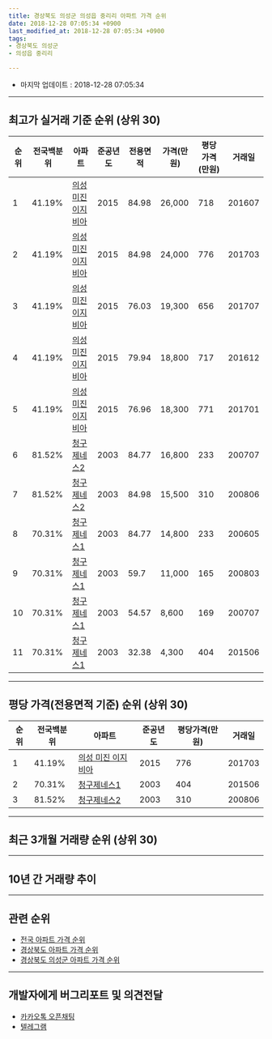 ```yaml
---
title: 경상북도 의성군 의성읍 중리리 아파트 가격 순위
date: 2018-12-28 07:05:34 +0900
last_modified_at: 2018-12-28 07:05:34 +0900
tags:
- 경상북도 의성군
- 의성읍 중리리

---
```


* 마지막 업데이트 : 2018-12-28 07:05:34

---

## 최고가 실거래 기준 순위 (상위 30)


|순위|전국백분위|아파트|준공년도|전용면적|가격(만원)|평당가격(만원)|거래일|
|---|---|---|---|---|---|---|---|
|1|41.19%|[의성 미진 이지비아](https://search.naver.com/search.naver?query=%EA%B2%BD%EC%83%81%EB%B6%81%EB%8F%84+%EC%9D%98%EC%84%B1%EA%B5%B0+%EC%9D%98%EC%84%B1%EC%9D%8D+%EC%A4%91%EB%A6%AC%EB%A6%AC+%EC%9D%98%EC%84%B1+%EB%AF%B8%EC%A7%84+%EC%9D%B4%EC%A7%80%EB%B9%84%EC%95%84)|2015|84.98|26,000|718|201607|
|2|41.19%|[의성 미진 이지비아](https://search.naver.com/search.naver?query=%EA%B2%BD%EC%83%81%EB%B6%81%EB%8F%84+%EC%9D%98%EC%84%B1%EA%B5%B0+%EC%9D%98%EC%84%B1%EC%9D%8D+%EC%A4%91%EB%A6%AC%EB%A6%AC+%EC%9D%98%EC%84%B1+%EB%AF%B8%EC%A7%84+%EC%9D%B4%EC%A7%80%EB%B9%84%EC%95%84)|2015|84.98|24,000|776|201703|
|3|41.19%|[의성 미진 이지비아](https://search.naver.com/search.naver?query=%EA%B2%BD%EC%83%81%EB%B6%81%EB%8F%84+%EC%9D%98%EC%84%B1%EA%B5%B0+%EC%9D%98%EC%84%B1%EC%9D%8D+%EC%A4%91%EB%A6%AC%EB%A6%AC+%EC%9D%98%EC%84%B1+%EB%AF%B8%EC%A7%84+%EC%9D%B4%EC%A7%80%EB%B9%84%EC%95%84)|2015|76.03|19,300|656|201707|
|4|41.19%|[의성 미진 이지비아](https://search.naver.com/search.naver?query=%EA%B2%BD%EC%83%81%EB%B6%81%EB%8F%84+%EC%9D%98%EC%84%B1%EA%B5%B0+%EC%9D%98%EC%84%B1%EC%9D%8D+%EC%A4%91%EB%A6%AC%EB%A6%AC+%EC%9D%98%EC%84%B1+%EB%AF%B8%EC%A7%84+%EC%9D%B4%EC%A7%80%EB%B9%84%EC%95%84)|2015|79.94|18,800|717|201612|
|5|41.19%|[의성 미진 이지비아](https://search.naver.com/search.naver?query=%EA%B2%BD%EC%83%81%EB%B6%81%EB%8F%84+%EC%9D%98%EC%84%B1%EA%B5%B0+%EC%9D%98%EC%84%B1%EC%9D%8D+%EC%A4%91%EB%A6%AC%EB%A6%AC+%EC%9D%98%EC%84%B1+%EB%AF%B8%EC%A7%84+%EC%9D%B4%EC%A7%80%EB%B9%84%EC%95%84)|2015|76.96|18,300|771|201701|
|6|81.52%|[청구제네스2](https://search.naver.com/search.naver?query=%EA%B2%BD%EC%83%81%EB%B6%81%EB%8F%84+%EC%9D%98%EC%84%B1%EA%B5%B0+%EC%9D%98%EC%84%B1%EC%9D%8D+%EC%A4%91%EB%A6%AC%EB%A6%AC+%EC%B2%AD%EA%B5%AC%EC%A0%9C%EB%84%A4%EC%8A%A42)|2003|84.77|16,800|233|200707|
|7|81.52%|[청구제네스2](https://search.naver.com/search.naver?query=%EA%B2%BD%EC%83%81%EB%B6%81%EB%8F%84+%EC%9D%98%EC%84%B1%EA%B5%B0+%EC%9D%98%EC%84%B1%EC%9D%8D+%EC%A4%91%EB%A6%AC%EB%A6%AC+%EC%B2%AD%EA%B5%AC%EC%A0%9C%EB%84%A4%EC%8A%A42)|2003|84.98|15,500|310|200806|
|8|70.31%|[청구제네스1](https://search.naver.com/search.naver?query=%EA%B2%BD%EC%83%81%EB%B6%81%EB%8F%84+%EC%9D%98%EC%84%B1%EA%B5%B0+%EC%9D%98%EC%84%B1%EC%9D%8D+%EC%A4%91%EB%A6%AC%EB%A6%AC+%EC%B2%AD%EA%B5%AC%EC%A0%9C%EB%84%A4%EC%8A%A41)|2003|84.77|14,800|233|200605|
|9|70.31%|[청구제네스1](https://search.naver.com/search.naver?query=%EA%B2%BD%EC%83%81%EB%B6%81%EB%8F%84+%EC%9D%98%EC%84%B1%EA%B5%B0+%EC%9D%98%EC%84%B1%EC%9D%8D+%EC%A4%91%EB%A6%AC%EB%A6%AC+%EC%B2%AD%EA%B5%AC%EC%A0%9C%EB%84%A4%EC%8A%A41)|2003|59.7|11,000|165|200803|
|10|70.31%|[청구제네스1](https://search.naver.com/search.naver?query=%EA%B2%BD%EC%83%81%EB%B6%81%EB%8F%84+%EC%9D%98%EC%84%B1%EA%B5%B0+%EC%9D%98%EC%84%B1%EC%9D%8D+%EC%A4%91%EB%A6%AC%EB%A6%AC+%EC%B2%AD%EA%B5%AC%EC%A0%9C%EB%84%A4%EC%8A%A41)|2003|54.57|8,600|169|200707|
|11|70.31%|[청구제네스1](https://search.naver.com/search.naver?query=%EA%B2%BD%EC%83%81%EB%B6%81%EB%8F%84+%EC%9D%98%EC%84%B1%EA%B5%B0+%EC%9D%98%EC%84%B1%EC%9D%8D+%EC%A4%91%EB%A6%AC%EB%A6%AC+%EC%B2%AD%EA%B5%AC%EC%A0%9C%EB%84%A4%EC%8A%A41)|2003|32.38|4,300|404|201506|


---

## 평당 가격(전용면적 기준) 순위 (상위 30)


|순위|전국백분위|아파트|준공년도|평당가격(만원)|거래일|
|---|---|---|---|---|---|
|1|41.19%|[의성 미진 이지비아](https://search.naver.com/search.naver?query=%EA%B2%BD%EC%83%81%EB%B6%81%EB%8F%84+%EC%9D%98%EC%84%B1%EA%B5%B0+%EC%9D%98%EC%84%B1%EC%9D%8D+%EC%A4%91%EB%A6%AC%EB%A6%AC+%EC%9D%98%EC%84%B1+%EB%AF%B8%EC%A7%84+%EC%9D%B4%EC%A7%80%EB%B9%84%EC%95%84)|2015|776|201703|
|2|70.31%|[청구제네스1](https://search.naver.com/search.naver?query=%EA%B2%BD%EC%83%81%EB%B6%81%EB%8F%84+%EC%9D%98%EC%84%B1%EA%B5%B0+%EC%9D%98%EC%84%B1%EC%9D%8D+%EC%A4%91%EB%A6%AC%EB%A6%AC+%EC%B2%AD%EA%B5%AC%EC%A0%9C%EB%84%A4%EC%8A%A41)|2003|404|201506|
|3|81.52%|[청구제네스2](https://search.naver.com/search.naver?query=%EA%B2%BD%EC%83%81%EB%B6%81%EB%8F%84+%EC%9D%98%EC%84%B1%EA%B5%B0+%EC%9D%98%EC%84%B1%EC%9D%8D+%EC%A4%91%EB%A6%AC%EB%A6%AC+%EC%B2%AD%EA%B5%AC%EC%A0%9C%EB%84%A4%EC%8A%A42)|2003|310|200806|


---

## 최근 3개월 거래량 순위 (상위 30)


<div style="width:100%;">
    <canvas id="deal_count_ranking" height="250"></canvas>
</div>


<script>
new Chart(document.getElementById("deal_count_ranking"), {
    type: 'horizontalBar',
    data: {
        labels: ['청구제네스1', '의성 미진 이지비아'],
        datasets: [{
            label: '실거래 수',
            data: [4, 4],
            borderColor: "rgba(255, 0, 128, 1)",
            backgroundColor: "rgba(255, 0, 128, 0.5)",
            fill: false,
        }]
    },
    options: {
        responsive: true,
        title: {
            display: true,
            text: '최근 3개월 거래량 순위'
        },
        tooltips: {
            mode: 'index',
            intersect: false,
            callbacks: {
                title: function(tooltipItems, data) {
                    return "실거래 수:";
                },
                label: function(tooltipItem, data) {
                    return data.labels[tooltipItem.index] + ": " + tooltipItem.xLabel;
                }
            }
        },
        hover: {
            mode: 'nearest',
            intersect: true
        },
        scales: {
            xAxes: [{
                display: true,
                scaleLabel: {
                    display: true,
                    labelString: '실거래 수'
                },
                ticks: {
                    suggestedMin: 0,
                }
            }],
            yAxes: [{
                display: true,
                ticks: {
                    autoSkip: false,
                    callback: function(value, index, values) {
                        if (value.length > 15)
                            return value.substr(0, 13) + "...";
                        else
                            return value;
                    }
                },
                scaleLabel: {
                    display: false,
                }
            }]
        }
    }
});

</script>


---

## 10년 간 거래량 추이


<div style="width:100%;">
    <canvas id="deal_progress" height="250"></canvas>
</div>

<script>
new Chart(document.getElementById("deal_progress"), {
    type: 'line',
    data: {
        labels: ['200812','200901','200902','200903','200904','200905','200906','200907','200908','200909','200910','200911','200912','201001','201002','201003','201004','201005','201006','201007','201008','201009','201010','201011','201012','201101','201102','201103','201104','201105','201106','201107','201108','201109','201110','201111','201112','201201','201202','201203','201204','201205','201206','201207','201208','201209','201210','201211','201212','201301','201302','201303','201304','201305','201306','201307','201308','201309','201310','201311','201312','201401','201402','201403','201404','201405','201406','201407','201408','201409','201410','201411','201412','201501','201502','201503','201504','201505','201506','201507','201508','201509','201510','201511','201512','201601','201602','201603','201604','201605','201606','201607','201608','201609','201610','201611','201612','201701','201702','201703','201704','201705','201706','201707','201708','201709','201710','201711','201712','201801','201802','201803','201804','201805','201806','201807','201808','201809','201810','201811','201812'],
        datasets: [{
            label: '실거래 수',
            pointRadius: 1,
            data: [3, 1, 3, 3, 3, 3, 2, 0, 2, 2, 1, 2, 3, 2, 1, 3, 1, 2, 2, 2, 2, 1, 1, 0, 3, 5, 6, 4, 0, 12, 2, 7, 2, 1, 6, 3, 4, 2, 9, 4, 1, 0, 0, 4, 2, 2, 1, 0, 1, 0, 1, 2, 0, 3, 0, 0, 0, 0, 2, 0, 0, 1, 3, 2, 2, 2, 2, 2, 1, 2, 2, 4, 3, 1, 1, 6, 3, 3, 4, 4, 3, 2, 2, 2, 4, 2, 3, 2, 5, 5, 3, 3, 7, 1, 4, 5, 7, 3, 1, 5, 2, 1, 4, 5, 3, 2, 4, 1, 5, 5, 1, 2, 4, 1, 5, 3, 4, 5, 4, 4, 0],
            borderColor: "rgba(255, 201, 14, 1)",
            backgroundColor: "rgba(255, 201, 14, 0.5)",
            fill: true,
        }]
    },
    options: {
        responsive: true,
        title: {
            display: true,
            text: '10년간 거래량 추이'
        },
        tooltips: {
            mode: 'index',
            intersect: false,
        },
        hover: {
            mode: 'nearest',
            intersect: true
        },
        scales: {
            xAxes: [{
                display: true,
                scaleLabel: {
                    display: true,
                    labelString: '년/월'
                }
            }],
            yAxes: [{
                display: true,
                ticks: {
                    suggestedMin: 0,
                },
                scaleLabel: {
                    display: true,
                    labelString: '실거래 수'
                }
            }]
        }
    }
});

</script>


---

## 관련 순위

- [전국 아파트 가격 순위](https://inasie.github.io/apt-ranking/전국)
- [경상북도 아파트 가격 순위](https://inasie.github.io/apt-ranking/경상북도)
- [경상북도 의성군 아파트 가격 순위](https://inasie.github.io/apt-ranking/경상북도-의성군)


---

## 개발자에게 버그리포트 및 의견전달

- [카카오톡 오픈채팅](https://open.kakao.com/o/gLJUAP4)
- [텔레그램](https://t.me/inasie)

